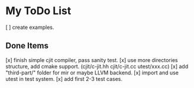 
# My ToDo List

 [ ] create examples.

## Done Items

 [x] finish simple cjit compiler, pass sanity test.
 [x] use more directories structure, add cmake support. (cjit/c-jit.hh cjit/c-jit.cc utest/xxx.cc)
 [x] add "third-part/" folder for mir or maybe LLVM backend.
 [x] import and use utest in test system.
 [x] add first 2-3 test cases.

